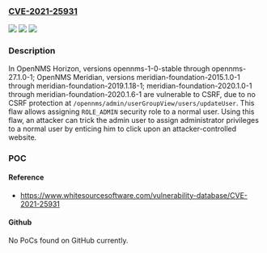### [CVE-2021-25931](https://cve.mitre.org/cgi-bin/cvename.cgi?name=CVE-2021-25931)
![](https://img.shields.io/static/v1?label=Product&message=OpenNMS&color=blue)
![](https://img.shields.io/static/v1?label=Version&message=opennms-1-0-stable%2Copennms-1.0.1%20through%20opennms-27.1.0-1%2Cmeridian-foundation-2015.1.0-1%20through%20meridian-foundation-2019.1.18-1%2Cmeridian-foundation-2020.1.0-1%20through%20meridian-foundation-2020.1.6-1%20&color=brightgreen)
![](https://img.shields.io/static/v1?label=Vulnerability&message=Cross-Site%20Request%20Forgery&color=brightgreen)

### Description

In OpenNMS Horizon, versions opennms-1-0-stable through opennms-27.1.0-1; OpenNMS Meridian, versions meridian-foundation-2015.1.0-1 through meridian-foundation-2019.1.18-1; meridian-foundation-2020.1.0-1 through meridian-foundation-2020.1.6-1 are vulnerable to CSRF, due to no CSRF protection at `/opennms/admin/userGroupView/users/updateUser`. This flaw allows assigning `ROLE_ADMIN` security role to a normal user. Using this flaw, an attacker can trick the admin user to assign administrator privileges to a normal user by enticing him to click upon an attacker-controlled website.

### POC

#### Reference
- https://www.whitesourcesoftware.com/vulnerability-database/CVE-2021-25931

#### Github
No PoCs found on GitHub currently.

